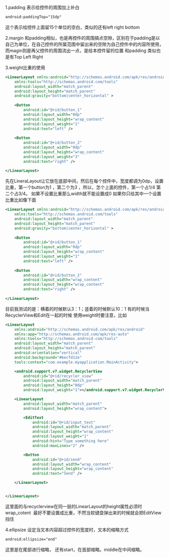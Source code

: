 1.padding
表示给控件的周围加上补白
```xml
android:paddingTop="15dp"
```
这个表示给控件上面留15个单位的空白，类似的还有left right bottom

2.margin
和padding相似，也是再控件的周围搞点空隙，区别在于padding是以自己为单位，在自己控件的所属范围中留出来的空隙为自己控件中的内容所使用，而magin则是再父控件的周围流出一点，是给本控件留的位置
和padding 类似也是有Top Left Right

3.weight比重的使用
```xml
<LinearLayout xmlns:android="http://schemas.android.com/apk/res/android"  
    xmlns:tools="http://schemas.android.com/tools"  
    android:layout_width="match_parent"  
    android:layout_height="match_parent"  
    android:gravity="bottom|center_horizontal" >  
  
    <Button  
        android:id="@+id/button_1"  
        android:layout_width="0dp"  
        android:layout_height="wrap_content"  
        android:layout_weight="1"  
        android:text="left" />  
  
    <Button  
        android:id="@+id/button_2"  
        android:layout_width="0dp"  
        android:layout_height="wrap_content"  
        android:layout_weight="3"  
        android:text="right" />  
  
</LinearLayout>  

```
先在LineraLayout让它放在底部中间，然后在每个控件中，宽度都调为0dp，设置比重，第一个button为1 ，第二个为3  ，所以，怎个上面的控件，第一个占1/4
第二个占3/4。
如果不设置比重那么width就不能设置成0
如果你只给其中一个设置比重比如像下面
```xml
<LinearLayout xmlns:android="http://schemas.android.com/apk/res/android"  
    xmlns:tools="http://schemas.android.com/tools"  
    android:layout_width="match_parent"  
    android:layout_height="match_parent"  
    android:gravity="bottom|center_horizontal" >  
  
    <Button  
        android:id="@+id/button_1"  
        android:layout_width="0dp"  
        android:layout_height="wrap_content"  
        android:layout_weight="1"  
        android:text="left" />  
  
    <Button  
        android:id="@+id/button_2"  
        android:layout_width="wrap_content"  
        android:layout_height="wrap_content"  
        android:text="right" />  
  
</LinearLayout>  

```
目前我测试的是：横着的时候默认3：1；竖着的时候默认10：1
有的时候当RecyclerView和Edit在一起的时候 使用weight时要注意，比如
```xml
<LinearLayout
    xmlns:android="http://schemas.android.com/apk/res/android"
    xmlns:app="http://schemas.android.com/apk/res-auto"
    xmlns:tools="http://schemas.android.com/tools"
    android:layout_width="match_parent"
    android:layout_height="match_parent"
    android:orientation="vertical"
    android:background="#6ecfd12e"
    tools:context="com.example.myapplication.MainActivity">

    <android.support.v7.widget.RecyclerView
        android:id="@+id/recycler_view"
        android:layout_width="match_parent"
        android:layout_height="0dp"
        android:layout_weight="1"></android.support.v7.widget.RecyclerView>

    <LinearLayout
        android:layout_width="match_parent"
        android:layout_height="wrap_content">

        <EditText
            android:id="@+id/input_text"
            android:layout_width="match_parent"
            android:layout_height="wrap_content"
            android:layout_weight="1"
            android:hint="Type something here"
            android:maxLines="2" />

        <Button
            android:id="@+id/send"
            android:layout_width="wrap_content"
            android:layout_height="wrap_content"
            android:text="Send" />

    </LinearLayout>


</LinearLayout>
```
这里面的与recyclerview在同一层的LinearLayout的height属性必须时wrap_cotent  最好不要设置成比重，不然当软键盘弹出来的时候就会把EditView挡住

4.ellipsize
设定当文本内容超过控件的宽度时，文本的缩略方式
```xml
android:ellipsize="end"
```
这里是在尾部进行缩略，
还有start，在首部缩略。middle在中间缩略。
